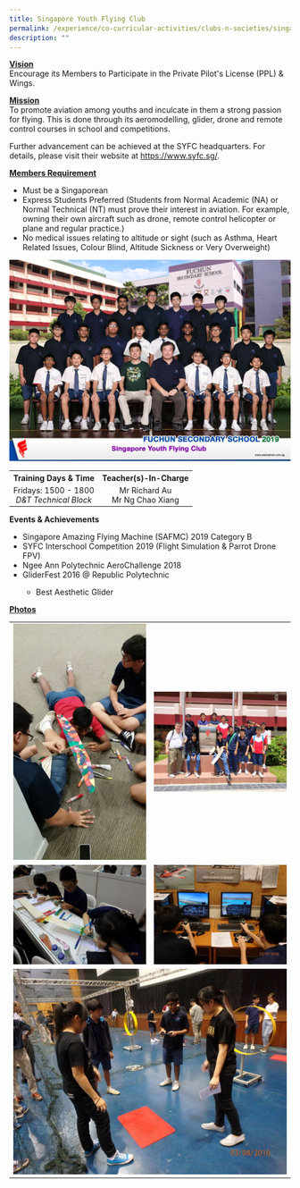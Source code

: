 ```yaml
---
title: Singapore Youth Flying Club
permalink: /experience/co-curricular-activities/clubs-n-societies/singapore-youth-flying-club
description: ""
---
```

<p><strong><u>Vision</u><u><br /></u></strong>Encourage its Members to Participate in the Private Pilot's License (PPL) &amp; Wings.</p>
<p><strong><u>Mission<br /></u></strong>To promote aviation among youths and inculcate in them a strong passion for flying. This is done through its aeromodelling, glider, drone and remote control courses in school and competitions.</p>
<div>Further advancement can be achieved at the SYFC headquarters. For details, please visit their website at&nbsp;<a href="https://www.syfc.sg/" target="_blank" rel="noopener">https://www.syfc.sg/</a>.</div>
<p><strong><u>Members Requirement</u></strong></p>
<ul>
<li>Must be a Singaporean</li>
<li>Express Students Preferred (Students from Normal Academic (NA) or Normal Technical (NT) must prove their interest in aviation. For example, owning their own aircraft such as drone, remote control helicopter or plane and regular practice.)&nbsp;</li>
<li>No medical issues relating to altitude or sight (such as Asthma, Heart Related Issues, Colour Blind, Altitude Sickness or Very Overweight)</li>
</ul>
<img src="/images/syfc.jpeg">
<table>
<tbody>
<tr>
<th style="text-align: center;">Training Days &amp; Time</th>
<th style="text-align: center;">Teacher(s)-In-Charge</th>
</tr>
<tr>
<td style="text-align: center;">
<div>Fridays: 1500 - 1800</div>
<div><em>D&amp;T Technical Block</em></div>
</td>
<td style="text-align: center;">
<div>Mr Richard Au</div>
<div>Mr Ng Chao Xiang</div>
</td>
</tr>
</tbody>
</table>
<p><strong>Events &amp; Achievements</strong></p>
<ul>
<li>Singapore Amazing Flying Machine (SAFMC) 2019 Category B</li>
<li>SYFC Interschool Competition 2019 (Flight Simulation &amp; Parrot Drone FPV)</li>
<li>Ngee Ann Polytechnic AeroChallenge 2018</li>
<li>GliderFest 2016 @ Republic Polytechnic</li>
<ul>
<li>Best Aesthetic Glider</li>
</ul>
</ul>
<p><strong><u>Photos</u></strong></p>
<table>
<tbody>
<tr>
<td><img src="/images/syfc1.jpeg"></td>
<td><img src="/images/syfc2.jpeg"></td>
</tr>
<tr>
<td><img src="/images/syfc3.jpeg"></td>
<td><img src="/images/syfc4.jpeg"></td>
</tr>
<tr>
<td colspan="2"><img src="/images/syfc5.jpeg"></td>
</tr>
</tbody>
</table>